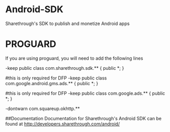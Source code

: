 Android-SDK
===========

Sharethrough's SDK to publish and monetize Android apps

PROGUARD
===========

If you are using proguard, you will need to add the following lines

-keep public class com.sharethrough.sdk.** {
   public *;
}

#this is only required for DFP
-keep public class com.google.android.gms.ads.** {
   public *;
}

#this is only required for DFP
-keep public class com.google.ads.** {
   public *;
}

-dontwarn com.squareup.okhttp.**


##Documentation
Documentation for Sharethrough's Android SDK can be found at http://developers.sharethrough.com/android/
